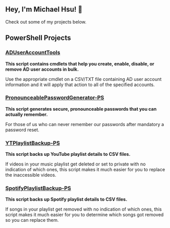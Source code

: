 ## Hey, I'm Michael Hsu! 👋
Check out some of my projects below.

## PowerShell Projects

### [ADUserAccountTools](https://github.com/mcyhsu/ADUserAccountTools)
**This script contains cmdlets that help you create, enable, disable, or remove AD user accounts in bulk.**

Use the appropriate cmdlet on a CSV/TXT file containing AD user account information and it will apply that action to all of the specified accounts.

### [PronounceablePasswordGenerator-PS](https://github.com/mcyhsu/PronounceablePasswordGenerator-PS)

**This script generates secure, pronounceable passwords that you can actually remember.**

For those of us who can never remember our passwords after mandatory a password reset.

### [YTPlaylistBackup-PS](https://github.com/mcyhsu/YTPlaylistBackup-PS)
**This script backs up YouTube playlist details to CSV files.**

If videos in your music playlist get deleted or set to private with no indication of which ones, this script makes it much easier for you to replace the inaccessible videos.

### [SpotifyPlaylistBackup-PS](https://github.com/mcyhsu/SpotifyPlaylistBackup-PS)

**This script backs up Spotify playlist details to CSV files.**

If songs in your playlist get removed with no indication of which ones, this script makes it much easier for you to determine which songs got removed so you can replace them.

<!--
**mcyhsu/mcyhsu** is a ✨ _special_ ✨ repository because its `README.md` (this file) appears on your GitHub profile.

Here are some ideas to get you started:

- 🔭 I’m currently working on ...
- 🌱 I’m currently learning ...
- 👯 I’m looking to collaborate on ...
- 🤔 I’m looking for help with ...
- 💬 Ask me about ...
- 📫 How to reach me: ...
- 😄 Pronouns: ...
- ⚡ Fun fact: ...
-->
